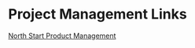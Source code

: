 # Project Management Links

[North Start Product Management](https://blog.prototypr.io/north-star-product-management-b463fa1ff8a)
